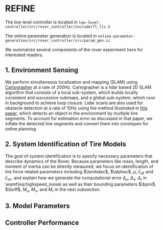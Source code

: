 # REFINE
The low level controller is located in `low-level-controller/src/rover_controller/include/fl_llc.h`

The online parameter generation is located in `online-parameter-generation/src/rover_controller/src/param_gen.cc`

We summarize several components of the rover experiment here for interested readers. 

## 1. Environment Sensing

We perform simultaneous localization and mapping (SLAM) using [Cartographer](https://ieeexplore.ieee.org/abstract/document/7487258) at a rate of 200Hz. Cartographer is a lidar based 2D SLAM algorithm that consists of a local sub-system, which builds locally consistent and successive submaps, and a global sub-system, which runs in background to achieve loop closure. Lidar scans are also used for obstacle detection at a rate of 10Hz using the method illustrated in [this paper](https://ieeexplore.ieee.org/document/8003904), which detects an object in the environment by multiple line segments. To account for estimation error as discussed in that paper, we inflate the detected line segments and convert them into zonotopes for online planning.

## 2. System Identification of Tire Models

The goal of system identification is to specify necessary parameters that describe dynamics of the Rover.
Because parameters like mass, length, and moment of inertia can be directly measured, we focus on identification of tire force related parameters including $\lambdac$, $\alphac$, $\bar\mu$, $\bar{c}_{\alpha\text{f}}$ and $\bar{c}_{\alpha\text{r}}$, and explain how we generate the computational error $\Delta_u$, $\Delta_v$, $\Delta_r$ in \eqref{eq:highspeed_noise} as well as their bounding parameters $\bpro$, $\boff$, $M_u$, $M_v$, and $M_r$ in the next subsection.


## 3. Model Parameters 

## Controller Performance

